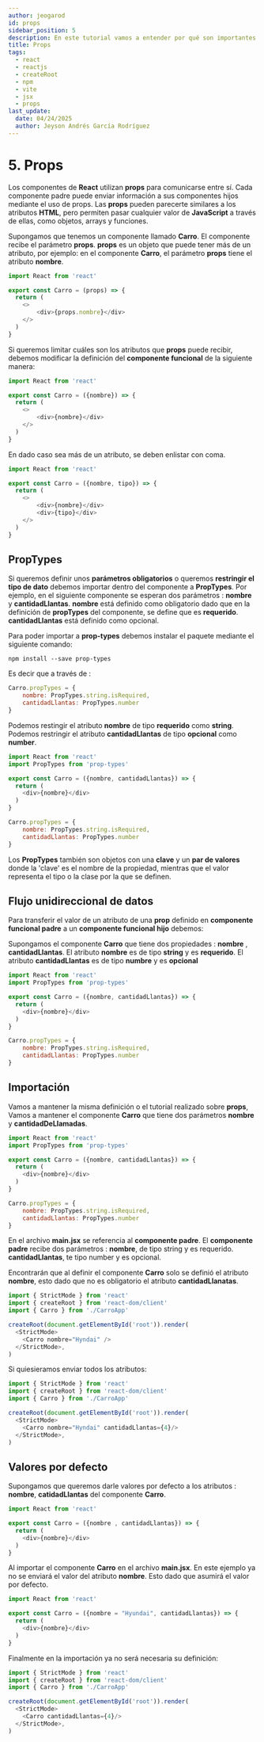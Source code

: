 ```yaml
---
author: jeogarod
id: props
sidebar_position: 5
description: En este tutorial vamos a entender por qué son importantes las propiedades o argumentos de un componente funcional. 
title: Props
tags:
  - react
  - reactjs
  - createRoot
  - npm
  - vite
  - jsx
  - props
last_update:
  date: 04/24/2025
  author: Jeyson Andrés García Rodríguez
---
```


# 5. Props

Los componentes de **React** utilizan **props** para comunicarse entre sí. Cada componente padre puede enviar información a sus componentes hijos mediante el uso de props. Las **props** pueden parecerte similares a los atributos **HTML**, pero permiten pasar cualquier valor de **JavaScript** a través de ellas, como objetos, arrays y funciones.

Supongamos que tenemos un componente llamado **Carro**. El componente recibe el parámetro **props**. **props** es un objeto que puede tener más de un atributo, por ejemplo: en el componente **Carro**, el parámetro **props** tiene el atributo **nombre**.  

```javascript title="/src/CarroApp.jsx"
import React from 'react'

export const Carro = (props) => {
  return (
    <>
        <div>{props.nombre}</div>
    </>
  )
}
```

Si queremos limitar cuáles son los atributos que **props** puede recibir, debemos modificar la definición del **componente funcional** de la siguiente manera:

```javascript title="/src/CarroApp.jsx"
import React from 'react'

export const Carro = ({nombre}) => {
  return (
    <>
        <div>{nombre}</div>
    </>
  )
}
```

En dado caso sea más de un atributo, se deben enlistar con coma. 

```javascript title="/src/CarroApp.jsx"
import React from 'react'

export const Carro = ({nombre, tipo}) => {
  return (
    <>
        <div>{nombre}</div>
        <div>{tipo}</div>
    </>
  )
}
```

## PropTypes

Si queremos definir unos **parámetros obligatorios** o queremos **restringir el tipo de dato**  debemos importar dentro del componente a **PropTypes**. Por ejemplo, en el siguiente componente se esperan dos parámetros : **nombre** y **cantidadLlantas**. **nombre** está definido como obligatorio dado que en la definición de **propTypes** del componente, se define que es **requerido**. **cantidadLlantas** está definido como opcional. 

Para poder importar a **prop-types** debemos instalar el paquete mediante el siguiente comando:

```
npm install --save prop-types
```

Es decir que a través de :

```javascript title="/src/CarroApp.jsx"
Carro.propTypes = {
    nombre: PropTypes.string.isRequired,
    cantidadLlantas: PropTypes.number
}
```

Podemos restingir el atributo **nombre** de tipo **requerido** como **string**. Podemos restringir el atributo **cantidadLlantas** de tipo **opcional** como **number**.

```javascript title="/src/CarroApp.jsx"
import React from 'react'
import PropTypes from 'prop-types'

export const Carro = ({nombre, cantidadLlantas}) => {
  return (
    <div>{nombre}</div>
  )
}

Carro.propTypes = {
    nombre: PropTypes.string.isRequired,
    cantidadLlantas: PropTypes.number
}
```

Los **PropTypes** también son objetos con una **clave** y un **par de valores** donde la 'clave' es el nombre de la propiedad, mientras que el valor representa el tipo o la clase por la que se definen.

## Flujo unidireccional de datos

Para transferir el valor de un atributo de una **prop** definido en **componente funcional padre** a un **componente funcional hijo** debemos:

Supongamos el componente **Carro** que tiene dos propiedades : **nombre** , **cantidadLlantas**. El atributo **nombre** es de tipo **string** y es **requerido**. El atributo **cantidadLlantas** es de tipo **numbre** y es **opcional**

```javascript title="/src/CarroApp.jsx"
import React from 'react'
import PropTypes from 'prop-types'

export const Carro = ({nombre, cantidadLlantas}) => {
  return (
    <div>{nombre}</div>
  )
}

Carro.propTypes = {
    nombre: PropTypes.string.isRequired,
    cantidadLlantas: PropTypes.number
}
```

## Importación

Vamos a mantener la misma definición o el tutorial realizado sobre **props**, Vamos a mantener el componente **Carro** que tiene dos parámetros **nombre** y **cantidadDeLlamadas**. 

```javascript title="/src/CarroApp.jsx"
import React from 'react'
import PropTypes from 'prop-types'

export const Carro = ({nombre, cantidadLlantas}) => {
  return (
    <div>{nombre}</div>
  )
}

Carro.propTypes = {
    nombre: PropTypes.string.isRequired,
    cantidadLlantas: PropTypes.number
}
```

En el archivo **main.jsx** se referencia al **componente padre**. El **componente padre** recibe dos parámetros : **nombre**, de tipo string y es requerido. **cantidadLlantas**, te tipo number y es opcional. 

Encontrarán que al definir el componente **Carro** solo se definió el atributo **nombre**, esto dado que no es obligatorio el atributo **cantidadLlanatas**. 

```javascript title="/src/main.jsx"
import { StrictMode } from 'react'
import { createRoot } from 'react-dom/client'
import { Carro } from './CarroApp'

createRoot(document.getElementById('root')).render(
  <StrictMode>
    <Carro nombre="Hyndai" />
  </StrictMode>,
)
```

Si quiesieramos enviar todos los atributos:

```javascript title="/src/main.jsx"
import { StrictMode } from 'react'
import { createRoot } from 'react-dom/client'
import { Carro } from './CarroApp'

createRoot(document.getElementById('root')).render(
  <StrictMode>
    <Carro nombre="Hyndai" cantidadLlantas={4}/>
  </StrictMode>,
)
```

## Valores por defecto

Supongamos que queremos darle valores por defecto a los atributos : **nombre**, **catidadLlantas** del componente **Carro**. 

```javascript title="/src/CarroApp.jsx"
import React from 'react'

export const Carro = ({nombre , cantidadLlantas}) => {
  return (
    <div>{nombre}</div>
  )
}
```

Al importar el componente **Carro** en el archivo **main.jsx**. En este ejemplo ya no se enviará el valor del atributo **nombre**. Esto dado que asumirá el valor por defecto. 

```javascript title="/src/CarroApp.jsx"
import React from 'react'

export const Carro = ({nombre = "Hyundai", cantidadLlantas}) => {
  return (
    <div>{nombre}</div>
  )
}
```

Finalmente en la importación ya no será necesaria su definición:

```javascript title="/src/main.jsx"
import { StrictMode } from 'react'
import { createRoot } from 'react-dom/client'
import { Carro } from './CarroApp'

createRoot(document.getElementById('root')).render(
  <StrictMode>
    <Carro cantidadLlantas={4}/>
  </StrictMode>,
)
```